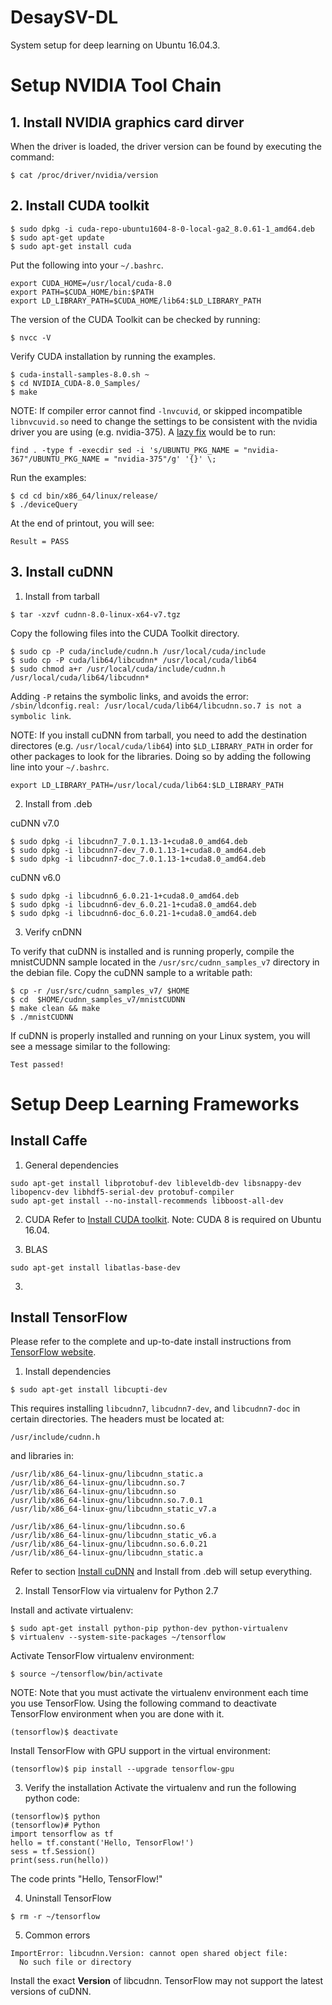 # DesaySV-DL
System setup for deep learning on Ubuntu 16.04.3.


# Setup NVIDIA Tool Chain

## 1. Install NVIDIA graphics card dirver

When the driver is loaded, the driver version can be found by executing the command:
```shell
$ cat /proc/driver/nvidia/version
```

## 2. Install CUDA toolkit

```shell
$ sudo dpkg -i cuda-repo-ubuntu1604-8-0-local-ga2_8.0.61-1_amd64.deb
$ sudo apt-get update
$ sudo apt-get install cuda
```
Put the following into your `~/.bashrc`.

```shell
export CUDA_HOME=/usr/local/cuda-8.0
export PATH=$CUDA_HOME/bin:$PATH
export LD_LIBRARY_PATH=$CUDA_HOME/lib64:$LD_LIBRARY_PATH
```
The version of the CUDA Toolkit can be checked by running:
```shell
$ nvcc -V
```
Verify CUDA installation by running the examples.
```shell
$ cuda-install-samples-8.0.sh ~
$ cd NVIDIA_CUDA-8.0_Samples/
$ make
```
NOTE: If compiler error cannot find `-lnvcuvid`, or skipped incompatible `libnvcuvid.so` need to change the settings to be consistent with the nvidia driver you are using (e.g. nvidia-375). A [lazy fix](https://devtalk.nvidia.com/default/topic/769578/cuda-setup-and-installation/cuda-6-5-cannot-find-lnvcuvid/2) would be to run:
```shell
find . -type f -execdir sed -i 's/UBUNTU_PKG_NAME = "nvidia-367"/UBUNTU_PKG_NAME = "nvidia-375"/g' '{}' \;
```
Run the examples:

```shell
$ cd cd bin/x86_64/linux/release/
$ ./deviceQuery
```

At the end of printout, you will see:
```shell
Result = PASS
```

## 3. Install cuDNN
1. Install from tarball

```shell
$ tar -xzvf cudnn-8.0-linux-x64-v7.tgz
```
Copy the following files into the CUDA Toolkit directory.
```shell
$ sudo cp -P cuda/include/cudnn.h /usr/local/cuda/include
$ sudo cp -P cuda/lib64/libcudnn* /usr/local/cuda/lib64
$ sudo chmod a+r /usr/local/cuda/include/cudnn.h /usr/local/cuda/lib64/libcudnn*
```
Adding `-P` retains the symbolic links, and avoids the error: `/sbin/ldconfig.real: /usr/local/cuda/lib64/libcudnn.so.7 is not a symbolic link`.

NOTE: If you install cuDNN from tarball, you need to add the destination directores (e.g. `/usr/local/cuda/lib64`) into `$LD_LIBRARY_PATH` in order for other packages to look for the libraries. Doing so by adding the following line into your `~/.bashrc`.

```shell
export LD_LIBRARY_PATH=/usr/local/cuda/lib64:$LD_LIBRARY_PATH
```

2. Install from .deb

cuDNN v7.0
```shell
$ sudo dpkg -i libcudnn7_7.0.1.13-1+cuda8.0_amd64.deb
$ sudo dpkg -i libcudnn7-dev_7.0.1.13-1+cuda8.0_amd64.deb
$ sudo dpkg -i libcudnn7-doc_7.0.1.13-1+cuda8.0_amd64.deb 
```
cuDNN v6.0
```shell
$ sudo dpkg -i libcudnn6_6.0.21-1+cuda8.0_amd64.deb
$ sudo dpkg -i libcudnn6-dev_6.0.21-1+cuda8.0_amd64.deb
$ sudo dpkg -i libcudnn6-doc_6.0.21-1+cuda8.0_amd64.deb
```
3. Verify cnDNN

To verify that cuDNN is installed and is running properly, compile the mnistCUDNN sample located in the `/usr/src/cudnn_samples_v7` directory in the debian file.
Copy the cuDNN sample to a writable path:
```shell
$ cp -r /usr/src/cudnn_samples_v7/ $HOME
$ cd  $HOME/cudnn_samples_v7/mnistCUDNN
$ make clean && make
$ ./mnistCUDNN
```
If cuDNN is properly installed and running on your Linux system, you will see a message similar to the following:
```shell
Test passed!
```

# Setup Deep Learning Frameworks

## Install Caffe

1. General dependencies
```shell
sudo apt-get install libprotobuf-dev libleveldb-dev libsnappy-dev libopencv-dev libhdf5-serial-dev protobuf-compiler
sudo apt-get install --no-install-recommends libboost-all-dev
```
2. CUDA
Refer to [Install CUDA toolkit](#2-install-cuda-toolkit). Note: CUDA 8 is required on Ubuntu 16.04.

2. BLAS
```shell
sudo apt-get install libatlas-base-dev
```


3. 

## Install TensorFlow
Please refer to the complete and up-to-date install instructions from [TensorFlow website](https://www.tensorflow.org/install/install_linux).

1. Install dependencies

```shell
$ sudo apt-get install libcupti-dev
```
This requires installing `libcudnn7`, `libcudnn7-dev`, and `libcudnn7-doc` in certain directories. The headers must be located at:

```shell
/usr/include/cudnn.h
```
and libraries in:
```shell
/usr/lib/x86_64-linux-gnu/libcudnn_static.a
/usr/lib/x86_64-linux-gnu/libcudnn.so.7
/usr/lib/x86_64-linux-gnu/libcudnn.so
/usr/lib/x86_64-linux-gnu/libcudnn.so.7.0.1
/usr/lib/x86_64-linux-gnu/libcudnn_static_v7.a
```
```shell
/usr/lib/x86_64-linux-gnu/libcudnn.so.6
/usr/lib/x86_64-linux-gnu/libcudnn_static_v6.a
/usr/lib/x86_64-linux-gnu/libcudnn.so.6.0.21
/usr/lib/x86_64-linux-gnu/libcudnn_static.a
```
Refer to section [Install cuDNN](#3-install-cudnn) and Install from .deb will setup everything.

2. Install TensorFlow via virtualenv for Python 2.7

Install and activate virtualenv:

```shell
$ sudo apt-get install python-pip python-dev python-virtualenv 
$ virtualenv --system-site-packages ~/tensorflow
```
Activate TensorFlow virtualenv environment: 
```shell
$ source ~/tensorflow/bin/activate
```
NOTE: Note that you must activate the virtualenv environment each time you use TensorFlow. Using the following command to deactivate TensorFlow environment when you are done with it.
```shell
(tensorflow)$ deactivate 
```

Install TensorFlow with GPU support in the virtual environment: 

```shell
(tensorflow)$ pip install --upgrade tensorflow-gpu
```
3. Verify the installation
Activate the virtualenv and run the following python code:
```shell
(tensorflow)$ python
(tensorflow)# Python
import tensorflow as tf
hello = tf.constant('Hello, TensorFlow!')
sess = tf.Session()
print(sess.run(hello))
```
The code prints "Hello, TensorFlow!"

4. Uninstall TensorFlow

```shell
$ rm -r ~/tensorflow
```
5. Common errors
 
```shell
ImportError: libcudnn.Version: cannot open shared object file:
  No such file or directory
```

Install the exact **Version** of libcudnn. TensorFlow may not support the latest versions of cuDNN. 
